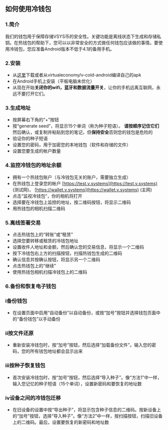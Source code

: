 如何使用冷钱包
---
### 1.简介
我们的钱包用于保障存储VSYS币的安全性。关键功能是离线状态下生成和存储私钥。在热钱包的帮助下，您可以以非常安全的方式做任何钱包应该做的事情。要使用冷钱包，您应准备Android版本不低于4.1的备用手机。


### 2.安装
* 从[这里](https://github.com/virtualeconomy/v-cold-android/releases)下载或者从virtualeconomy/v-cold-android编译自己的apk
* 在Android手机上安装（平板电脑未优化）
* 从现在开始**关闭你的wifi，蓝牙和数据流量开关**，让你的手机远离互联网，永远不要打开它们。


### 3.生成地址
* 按屏幕右下角的“+”按钮
* 按“generate seed”，将显示15个单词（称为种子短语）。 **请按顺序记住它们**然后确认，或复制并粘贴到您的笔记，但**保持安全**否则您的钱包是危险的
* 验证你的种子短语
* 设置您的密码，用于加密您的本地钱包（软件和存储的文件）
* 设置您要生成的帐户数量


### 4.监控冷钱包的地址余额
* 拥有一个热钱包账户（与冷钱包无关的账户，需要独立生成）
* 在热钱包上登录您的帐户 [https://test.v.systems](https://test.v.systems) (测试网)， [https://wallet.v.systems](https://wallet.v.systems) (主网)
* 点击“监视冷钱包”，你的相机将打开
* 选择要在冷钱包上监控的地址，按二维码按钮，将显示二维码
* 用热钱包的相机扫描二维码


### 5.离线签署交易
* 点击热钱包上的“转账”或“租赁”
* 选择您要转移或租赁的冷钱包地址
* 设置收件人地址和金额，然后确认您的交易信息，将显示一个二维码
* 按下冷钱包右上方的扫描按钮，扫描热钱包生成的二维码
* 确认信息并按确认按钮，将显示另一个二维码
* 点击热钱包上的“继续”
* 使用热钱包相机扫描冷钱包上的二维码


### 6.备份和恢复电子钱包
### i备份钱包
* 在设置页面中启用“自动备份”以自动备份，或按“加号”按钮并选择钱包页面中的“备份钱包”以手动备份


### ii按文件还原
* 重新安装冷钱包时，按“加号”按钮，然后选择“加载备份文件”。输入您的密码，您的所有钱包地址都会显示出来


### iii按种子恢复钱包
* 首次安装冷钱包时，按“加号”按钮，然后选择“导入种子”。像“方法1”中一样，输入您记忆的种子短语（15个单词），设置新密码和要恢复的地址数


### iv设备之间的冷钱包迁移
* 在旧设备的设置中按“导出种子”，将显示包含种子信息的二维码。按新设备上的“加号”按钮，选择“导入种子”。像“方法2”中一样，按扫描按钮，扫描旧设备上的二维码。最后，设置要恢复的新密码和地址数
